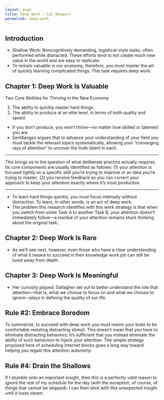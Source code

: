 ```yaml
---
layout: page
title: Deep Work — Cal Newport
permalink: deep-work
---
```


## Introduction

- Shallow Work: Noncognitively demanding, logistical-style tasks, often performed while distracted. These efforts tend to not create much new value in the world and are easy to replicate.
- To remain valuable in our economy, therefore, you must master the art of quickly learning complicated things. This task requires deep work.

## Chapter 1: Deep Work Is Valuable

Two Core Abilities for Thriving in the New Economy

1. The ability to quickly master hard things.
2. The ability to produce at an elite level, in terms of both quality and speed.

- If you don’t produce, you won’t thrive—no matter how skilled or talented you are.
- Sertillanges argues that to advance your understanding of your field you must tackle the relevant topics systematically, allowing your “converging rays of attention” to uncover the truth latent in each.

---

This brings us to the question of what deliberate practice actually requires. Its core components are usually identified as follows: (1) your attention is focused tightly on a specific skill you’re trying to improve or an idea you’re trying to master; (2) you receive feedback so you can correct your approach to keep your attention exactly where it’s most productive.

---

- To learn hard things quickly, you must focus intensely without distraction. To learn, in other words, is an act of deep work.
- The problem this research identifies with this work strategy is that when you switch from some Task A to another Task B, your attention doesn’t immediately follow—a residue of your attention remains stuck thinking about the original task.

## Chapter 2: Deep Work Is Rare

- As we’ll see next, however, even those who have a clear understanding of what it means to succeed in their knowledge work job can still be lured away from depth.

## Chapter 3: Deep Work Is Meaningful

- Her curiosity piqued, Gallagher set out to better understand the role that attention—that is, what we choose to focus on and what we choose to ignore—plays in defining the quality of our life.

## Rule #2: Embrace Boredom

To summarize, to succeed with deep work you must rewire your brain to be comfortable resisting distracting stimuli. This doesn’t mean that you have to eliminate distracting behaviors; it’s sufficient that you instead eliminate the ability of such behaviors to hijack your attention. The simple strategy proposed here of scheduling Internet blocks goes a long way toward helping you regain this attention autonomy.

## Rule #4: Drain the Shallows

If I stumble onto an important insight, then this is a perfectly valid reason to ignore the rest of my schedule for the day (with the exception, of course, of things that cannot be skipped). I can then stick with this unexpected insight until it loses steam.
